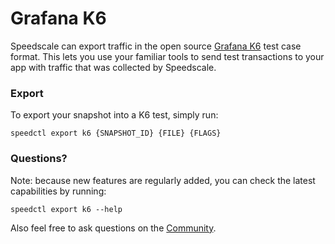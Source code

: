 # Grafana K6

Speedscale can export traffic in the open source [Grafana K6](https://github.com/grafana/k6) test case format. This lets you use your familiar tools to send test transactions to your app with traffic that was collected by Speedscale.

### Export

To export your snapshot into a K6 test, simply run:

```
speedctl export k6 {SNAPSHOT_ID} {FILE} {FLAGS}
```

### Questions?

Note: because new features are regularly added, you can check the latest capabilities by running:

```
speedctl export k6 --help
```

Also feel free to ask questions on the [Community](https://slack.speedscale.com).
